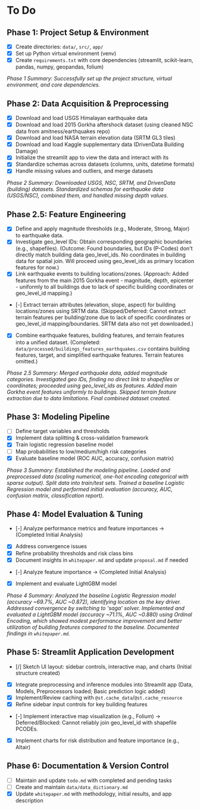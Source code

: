 # To Do

## Phase 1: Project Setup & Environment
- [x] Create directories: `data/`, `src/`, `app/`
- [x] Set up Python virtual environment (venv)
- [x] Create `requirements.txt` with core dependencies (streamlit, scikit-learn, pandas, numpy, geopandas, folium)

*Phase 1 Summary: Successfully set up the project structure, virtual environment, and core dependencies.*

## Phase 2: Data Acquisition & Preprocessing
- [x] Download and load USGS Himalayan earthquake data
- [x] Download and load 2015 Gorkha aftershock dataset (using cleaned NSC data from amitness/earthquakes repo)
- [x] Download and load NASA terrain elevation data (SRTM GL3 tiles)
- [x] Download and load Kaggle supplementary data (DrivenData Building Damage)
- [x] Initialize the streamlit app to view the data and interact with its
- [x] Standardize schemas across datasets (columns, units, datetime formats)
- [x] Handle missing values and outliers, and merge datasets

*Phase 2 Summary: Downloaded USGS, NSC, SRTM, and DrivenData (building) datasets. Standardized schemas for earthquake data (USGS/NSC), combined them, and handled missing depth values.*

## Phase 2.5: Feature Engineering
- [x] Define and apply magnitude thresholds (e.g., Moderate, Strong, Major) to earthquake data.
- [x] Investigate geo_level IDs: Obtain corresponding geographic boundaries (e.g., shapefiles). (Outcome: Found boundaries, but IDs (P-Codes) don't directly match building data geo_level_ids. No coordinates in building data for spatial join. Will proceed using geo_level_ids as primary location features for now.)
- [x] Link earthquake events to building locations/zones. (Approach: Added features from the main 2015 Gorkha event - magnitude, depth, epicenter - uniformly to all buildings due to lack of specific building coordinates or geo_level_id mapping.)
- [-] Extract terrain attributes (elevation, slope, aspect) for building locations/zones using SRTM data. (Skipped/Deferred: Cannot extract terrain features per building/zone due to lack of specific coordinates or geo_level_id mapping/boundaries. SRTM data also not yet downloaded.)
- [x] Combine earthquake features, building features, and terrain features into a unified dataset. (Completed: `data/processed/buildings_features_earthquakes.csv` contains building features, target, and simplified earthquake features. Terrain features omitted.)

*Phase 2.5 Summary: Merged earthquake data, added magnitude categories. Investigated geo IDs, finding no direct link to shapefiles or coordinates; proceeded using geo_level_ids as features. Added main Gorkha event features uniformly to buildings. Skipped terrain feature extraction due to data limitations. Final combined dataset created.*

## Phase 3: Modeling Pipeline
- [ ] Define target variables and thresholds
- [x] Implement data splitting & cross-validation framework
- [x] Train logistic regression baseline model
- [ ] Map probabilities to low/medium/high risk categories
- [x] Evaluate baseline model (ROC AUC, accuracy, confusion matrix)

*Phase 3 Summary: Established the modeling pipeline. Loaded and preprocessed data (scaling numerical, one-hot encoding categorical with sparse output). Split data into train/test sets. Trained a baseline Logistic Regression model and performed initial evaluation (accuracy, AUC, confusion matrix, classification report).*

## Phase 4: Model Evaluation & Tuning
- [-] Analyze performance metrics and feature importances -> (Completed Initial Analysis)
- [x] Address convergence issues
- [x] Refine probability thresholds and risk class bins
- [x] Document insights in `whitepaper.md` and update `proposal.md` if needed
- [-] Analyze feature importance -> (Completed Initial Analysis)
- [x] Implement and evaluate LightGBM model

*Phase 4 Summary: Analyzed the baseline Logistic Regression model (accuracy ~69.7%, AUC ~0.872), identifying location as the key driver. Addressed convergence by switching to 'saga' solver. Implemented and evaluated a LightGBM model (accuracy ~71.1%, AUC ~0.880) using Ordinal Encoding, which showed modest performance improvement and better utilization of building features compared to the baseline. Documented findings in `whitepaper.md`.*

## Phase 5: Streamlit Application Development
- [/] Sketch UI layout: sidebar controls, interactive map, and charts (Initial structure created)
- [x] Integrate preprocessing and inference modules into Streamlit app (Data, Models, Preprocessors loaded; Basic prediction logic added)
- [x] Implement/Review caching with `@st.cache_data`/`@st.cache_resource`
- [x] Refine sidebar input controls for key building features
- [-] Implement interactive map visualization (e.g., Folium) -> Deferred/Blocked: Cannot reliably join geo_level_id with shapefile PCODEs.
- [x] Implement charts for risk distribution and feature importance (e.g., Altair)

## Phase 6: Documentation & Version Control
- [ ] Maintain and update `todo.md` with completed and pending tasks
- [ ] Create and maintain `data/data_dictionary.md`
- [x] Update `whitepaper.md` with methodology, initial results, and app description